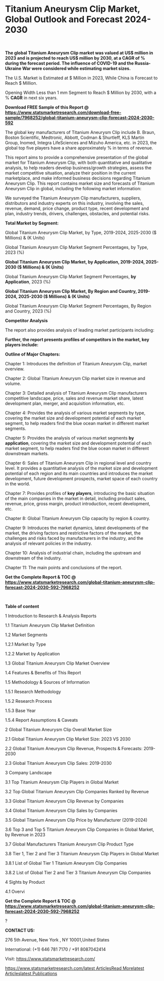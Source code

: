 <h1>Titanium Aneurysm Clip Market, Global Outlook and Forecast 2024-2030</h1><br/><p><strong>The global Titanium Aneurysm Clip market was valued at US$ million in 2023 and is projected to reach US$ million by 2030, at a <strong>CAGR</strong> of % during the forecast period. The influence of COVID-19 and the Russia-Ukraine War were considered while estimating market sizes.</strong></p>
 
 
 
 <p>The U.S. Market is Estimated at $ Million in 2023, While China is Forecast to Reach $ Million.</p>
 
 
 
 <p>Opening Width Less than 1 mm Segment to Reach $ Million by 2030, with a % <strong>CAGR</strong> in next six years.</p>
 
 
 
 <p><strong>Download FREE Sample of this Report @ <a href="https://www.statsmarketresearch.com/download-free-sample/7968252/global-titanium-aneurysm-clip-forecast-2024-2030-592">https://www.statsmarketresearch.com/download-free-sample/7968252/global-titanium-aneurysm-clip-forecast-2024-2030-592</a></strong></p>
 
 
 
 <p>The global key manufacturers of Titanium Aneurysm Clip include B. Braun, Boston Scientific, Medtronic, Abbott, Codman & Shurtleff, KLS Martin Group, Inomed, Integra LifeSciences and Mizuho America, etc. in 2023, the global top five players have a share approximately % in terms of revenue.</p>
 
 
 
 <p>This report aims to provide a comprehensive presentation of the global market for Titanium Aneurysm Clip, with both quantitative and qualitative analysis, to help readers develop business/growth strategies, assess the market competitive situation, analyze their position in the current marketplace, and make informed business decisions regarding Titanium Aneurysm Clip. This report contains market size and forecasts of Titanium Aneurysm Clip in global, including the following market information:</p>
 
 
 
 <p>We surveyed the Titanium Aneurysm Clip manufacturers, suppliers, distributors and industry experts on this industry, involving the sales, revenue, demand, price change, product type, recent development and plan, industry trends, drivers, challenges, obstacles, and potential risks.</p>
 
 
 
 <p><strong>Total Market by Segment:</strong></p>
 
 
 
 <p>Global Titanium Aneurysm Clip Market, by Type, 2019-2024, 2025-2030 ($ Millions) & (K Units)</p>
 
 
 
 <p>Global Titanium Aneurysm Clip Market Segment Percentages, by Type, 2023 (%)</p>
 
 
 
 <p><strong>Global Titanium Aneurysm Clip Market, <strong>by Application</strong>, 2019-2024, 2025-2030 ($ Millions) & (K Units)</strong></p>
 
 
 
 <p>Global Titanium Aneurysm Clip Market Segment Percentages, <strong>by Application</strong>, 2023 (%)</p>
 
 
 
 <p><strong>Global Titanium Aneurysm Clip Market, By Region and Country, 2019-2024, 2025-2030 ($ Millions) & (K Units)</strong></p>
 
 
 
 <p>Global Titanium Aneurysm Clip Market Segment Percentages, By Region and Country, 2023 (%)</p>
 
 
 
 <p><strong>Competitor Analysis</strong></p>
 
 
 
 <p>The report also provides analysis of leading market participants including:</p>
 
 
 
 <p><strong>Further, the report presents profiles of competitors in the market, <strong>key players</strong> include:</strong></p>
 
 
 
 <p><strong>Outline of Major Chapters:</strong></p>
 
 
 
 <p>Chapter 1: Introduces the definition of Titanium Aneurysm Clip, market overview.</p>
 
 
 
 <p>Chapter 2: Global Titanium Aneurysm Clip market size in revenue and volume.</p>
 
 
 
 <p>Chapter 3: Detailed analysis of Titanium Aneurysm Clip manufacturers competitive landscape, price, sales and revenue market share, latest development plan, merger, and acquisition information, etc.</p>
 
 
 
 <p>Chapter 4: Provides the analysis of various market segments by type, covering the market size and development potential of each market segment, to help readers find the blue ocean market in different market segments.</p>
 
 
 
 <p>Chapter 5: Provides the analysis of various market segments <strong>by application</strong>, covering the market size and development potential of each market segment, to help readers find the blue ocean market in different downstream markets.</p>
 
 
 
 <p>Chapter 6: Sales of Titanium Aneurysm Clip in regional level and country level. It provides a quantitative analysis of the market size and development potential of each region and its main countries and introduces the market development, future development prospects, market space of each country in the world.</p>
 
 
 
 <p>Chapter 7: Provides profiles of <strong>key players</strong>, introducing the basic situation of the main companies in the market in detail, including product sales, revenue, price, gross margin, product introduction, recent development, etc.</p>
 
 
 
 <p>Chapter 8: Global Titanium Aneurysm Clip capacity by region & country.</p>
 
 
 
 <p>Chapter 9: Introduces the market dynamics, latest developments of the market, the driving factors and restrictive factors of the market, the challenges and risks faced by manufacturers in the industry, and the analysis of relevant policies in the industry.</p>
 
 
 
 <p>Chapter 10: Analysis of industrial chain, including the upstream and downstream of the industry.</p>
 
 
 
 <p>Chapter 11: The main points and conclusions of the report.</p>
 
 
 
 <div><b>Get the Complete Report & TOC @ <a href="https://www.statsmarketresearch.com/global-titanium-aneurysm-clip-forecast-2024-2030-592-7968252">https://www.statsmarketresearch.com/global-titanium-aneurysm-clip-forecast-2024-2030-592-7968252</a></b></div>
 
 
 
 <p><br />
 
 <b>Table of content</b></p>
 
 
 
 <p>1 Introduction to Research & Analysis Reports<br />
 
 1.1 Titanium Aneurysm Clip Market Definition<br />
 
 1.2 Market Segments<br />
 
 1.2.1 Market by Type<br />
 
 1.2.2 Market by Application<br />
 
 1.3 Global Titanium Aneurysm Clip Market Overview<br />
 
 1.4 Features & Benefits of This Report<br />
 
 1.5 Methodology & Sources of Information<br />
 
 1.5.1 Research Methodology<br />
 
 1.5.2 Research Process<br />
 
 1.5.3 Base Year<br />
 
 1.5.4 Report Assumptions & Caveats<br />
 
 2 Global Titanium Aneurysm Clip Overall Market Size<br />
 
 2.1 Global Titanium Aneurysm Clip Market Size: 2023 VS 2030<br />
 
 2.2 Global Titanium Aneurysm Clip Revenue, Prospects & Forecasts: 2019-2030<br />
 
 2.3 Global Titanium Aneurysm Clip Sales: 2019-2030<br />
 
 3 Company Landscape<br />
 
 3.1 Top Titanium Aneurysm Clip Players in Global Market<br />
 
 3.2 Top Global Titanium Aneurysm Clip Companies Ranked by Revenue<br />
 
 3.3 Global Titanium Aneurysm Clip Revenue by Companies<br />
 
 3.4 Global Titanium Aneurysm Clip Sales by Companies<br />
 
 3.5 Global Titanium Aneurysm Clip Price by Manufacturer (2019-2024)<br />
 
 3.6 Top 3 and Top 5 Titanium Aneurysm Clip Companies in Global Market, by Revenue in 2023<br />
 
 3.7 Global Manufacturers Titanium Aneurysm Clip Product Type<br />
 
 3.8 Tier 1, Tier 2 and Tier 3 Titanium Aneurysm Clip Players in Global Market<br />
 
 3.8.1 List of Global Tier 1 Titanium Aneurysm Clip Companies<br />
 
 3.8.2 List of Global Tier 2 and Tier 3 Titanium Aneurysm Clip Companies<br />
 
 4 Sights by Product<br />
 
 4.1 Overvi</p>
 
 
 
 <div><b>Get the Complete Report & TOC @ <a href="https://www.statsmarketresearch.com/global-titanium-aneurysm-clip-forecast-2024-2030-592-7968252">https://www.statsmarketresearch.com/global-titanium-aneurysm-clip-forecast-2024-2030-592-7968252</a></b></div>
 
 
 
 <p>? </p>
 
 
 
 <p><b>CONTACT US:</b><br />
 
 276 5th Avenue, New York , NY 10001,United States<br />
 
 International: (+1) 646 781 7170 / +91 8087042414<br />
 
 Visit: <a href="https://www.statsmarketresearch.com/">https://www.statsmarketresearch.com/</a><br />
 
 <a href="https://gyeongbokgung.com">https://www.statsmarketresearch.com/</a><a href="https://hallyeomaritime.com">latest Articles</a><a href="https://jingwansa.com">Read More</a><a href="https://nguoiviet.jp/">latest Articles</a><a href="https://www.intelmarketresearch.com/">latest Publications</a></p>